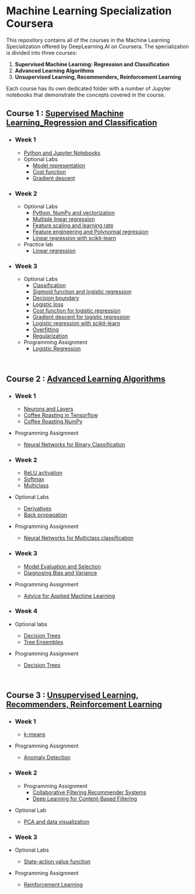 # Machine Learning Specialization Coursera
This repository contains all of the courses in the Machine Learning Specialization offered by DeepLearning.AI on Coursera. The specialization is divided into three courses:
1. **Supervised Machine Learning: Regression and Classification**
2. **Advanced Learning Algorithms**
3. **Unsupervised Learning, Recommenders, Reinforcement Learning**

Each course has its own dedicated folder with a number of Jupyter notebooks that demonstrate the concepts covered in the course.

## Course 1 : [Supervised Machine Learning_Regression and Classification ](https://www.coursera.org/learn/machine-learning?specialization=machine-learning-introduction)

- ### Week 1
  - [Python and Jupyter Notebooks](https://github.com/sohansai/machine-learning-andrew-ng/blob/main/Supervised%20Machine%20Learning%3A%20Regression%20and%20Classification/C1_W1_Lab01_Python_Jupyter_Soln.ipynb)
  - Optional Labs
    - [Model representation](https://github.com/sohansai/machine-learning-andrew-ng/blob/main/Supervised%20Machine%20Learning%3A%20Regression%20and%20Classification/C1_W1_Lab02_Model_Representation_Soln.ipynb)
    - [Cost function](https://github.com/sohansai/machine-learning-andrew-ng/blob/main/Supervised%20Machine%20Learning%3A%20Regression%20and%20Classification/C1_W1_Lab03_Cost_function_Soln.ipynb)
    - [Gradient descent](https://github.com/sohansai/machine-learning-andrew-ng/blob/main/Supervised%20Machine%20Learning%3A%20Regression%20and%20Classification/C1_W1_Lab04_Gradient_Descent_Soln.ipynb)


- ### Week 2
    - Optional Labs
      - [Python, NumPy and vectorization](https://github.com/sohansai/machine-learning-andrew-ng/blob/main/Supervised%20Machine%20Learning%3A%20Regression%20and%20Classification/C1_W2_Lab01_Python_Numpy_Vectorization_Soln.ipynb)
      - [Multiple linear regression](https://github.com/sohansai/machine-learning-andrew-ng/blob/main/Supervised%20Machine%20Learning%3A%20Regression%20and%20Classification/C1_W2_Lab02_Multiple_Variable_Soln.ipynb)
      - [Feature scaling and learning rate](https://github.com/sohansai/machine-learning-andrew-ng/blob/main/Supervised%20Machine%20Learning%3A%20Regression%20and%20Classification/C1_W2_Lab03_Feature_Scaling_and_Learning_Rate_Soln.ipynb)
      - [Feature engineering and Polynomial regression](https://github.com/sohansai/machine-learning-andrew-ng/blob/main/Supervised%20Machine%20Learning%3A%20Regression%20and%20Classification/C1_W2_Lab04_FeatEng_PolyReg_Soln.ipynb)
      - [Linear regression with scikit-learn](https://github.com/sohansai/machine-learning-andrew-ng/blob/main/Supervised%20Machine%20Learning%3A%20Regression%20and%20Classification/C1_W2_Lab05_Sklearn_GD_Soln.ipynb)
    - Practice lab
      - [Linear regression](https://github.com/sohansai/machine-learning-andrew-ng/blob/main/Supervised%20Machine%20Learning%3A%20Regression%20and%20Classification/C1_W2_Linear_Regression.ipynb)

- ### Week 3
  - Optional Labs
    - [Classification](https://github.com/sohansai/machine-learning-andrew-ng/blob/main/Supervised%20Machine%20Learning%3A%20Regression%20and%20Classification/C1_W3_Lab01_Classification_Soln.ipynb)
    - [Sigmoid function and logistic regression](https://github.com/sohansai/machine-learning-andrew-ng/blob/main/Supervised%20Machine%20Learning%3A%20Regression%20and%20Classification/C1_W3_Lab02_Sigmoid_function_Soln.ipynb)
    - [Decision boundary](https://github.com/sohansai/machine-learning-andrew-ng/blob/main/Supervised%20Machine%20Learning%3A%20Regression%20and%20Classification/C1_W3_Lab03_Decision_Boundary_Soln.ipynb)
    - [Logistic loss](https://github.com/sohansai/machine-learning-andrew-ng/blob/main/Supervised%20Machine%20Learning%3A%20Regression%20and%20Classification/C1_W3_Lab04_LogisticLoss_Soln.ipynb)
    - [Cost function for logistic regression](https://github.com/sohansai/machine-learning-andrew-ng/blob/main/Supervised%20Machine%20Learning%3A%20Regression%20and%20Classification/C1_W3_Lab05_Cost_Function_Soln.ipynb)
    - [Gradient descent for logistic regression](https://github.com/sohansai/machine-learning-andrew-ng/blob/main/Supervised%20Machine%20Learning%3A%20Regression%20and%20Classification/C1_W3_Lab06_Gradient_Descent_Soln.ipynb)
    - [Logistic regression with scikit-learn](https://github.com/sohansai/machine-learning-andrew-ng/blob/main/Supervised%20Machine%20Learning%3A%20Regression%20and%20Classification/C1_W3_Lab07_Scikit_Learn_Soln.ipynb)
    - [Overfitting](https://github.com/sohansai/machine-learning-andrew-ng/blob/main/Supervised%20Machine%20Learning%3A%20Regression%20and%20Classification/C1_W3_Lab08_Overfitting_Soln.ipynb)
    - [Regularization](https://github.com/sohansai/machine-learning-andrew-ng/blob/main/Supervised%20Machine%20Learning%3A%20Regression%20and%20Classification/C1_W3_Lab09_Regularization_Soln.ipynb)
  - Programming Assignment
    - [Logistic Regression](https://github.com/sohansai/machine-learning-andrew-ng/blob/main/Supervised%20Machine%20Learning%3A%20Regression%20and%20Classification/C1_W3_Logistic_Regression.ipynb)
   
<br/>

## Course 2 : [Advanced Learning Algorithms](https://www.coursera.org/learn/advanced-learning-algorithms?specialization=machine-learning-introduction)
- ### Week 1
   - [Neurons and Layers](https://github.com/sohansai/machine-learning-andrew-ng/blob/main/Advanced%20Learning%20Algorithms/C2_W1_Lab01_Neurons_and_Layers.ipynb)
   - [Coffee Roasting in Tensorflow](https://github.com/sohansai/machine-learning-andrew-ng/blob/main/Advanced%20Learning%20Algorithms/C2_W1_Lab02_CoffeeRoasting_TF.ipynb)
   - [Coffee Roasting NumPy](https://github.com/sohansai/machine-learning-andrew-ng/blob/main/Advanced%20Learning%20Algorithms/C2_W1_Lab03_CoffeeRoasting_Numpy.ipynb)
 - Programming Assignment
   - [Neural Networks for Binary Classification](https://github.com/sohansai/machine-learning-andrew-ng/blob/main/Advanced%20Learning%20Algorithms/C2_W1_Assignment.ipynb)


- ### Week 2
  - [ReLU activation](https://github.com/sohansai/machine-learning-andrew-ng/blob/main/Advanced%20Learning%20Algorithms/C2_W2_Relu.ipynb)
  - [Softmax](https://github.com/sohansai/machine-learning-andrew-ng/blob/main/Advanced%20Learning%20Algorithms/C2_W2_SoftMax.ipynb)
  - [Multiclass](https://github.com/sohansai/machine-learning-andrew-ng/blob/main/Advanced%20Learning%20Algorithms/C2_W2_Multiclass_TF.ipynb)
- Optional Labs
  - [Derivatives](https://github.com/sohansai/machine-learning-andrew-ng/blob/main/Advanced%20Learning%20Algorithms/C2_W2_Derivatives.ipynb)
  - [Back propagation](https://github.com/sohansai/machine-learning-andrew-ng/blob/main/Advanced%20Learning%20Algorithms/C2_W2_Backprop.ipynb)
- Programming Assignment
  - [Neural Networks for Multiclass classification](https://github.com/sohansai/machine-learning-andrew-ng/blob/main/Advanced%20Learning%20Algorithms/C2_W2_Assignment.ipynb)


- ### Week 3
  - [Model Evaluation and Selection](https://github.com/sohansai/machine-learning-andrew-ng/blob/main/Advanced%20Learning%20Algorithms/C2W3_Lab_01_Model_Evaluation_and_Selection.ipynb)
  - [Diagnosing Bias and Variance](https://github.com/sohansai/machine-learning-andrew-ng/blob/main/Advanced%20Learning%20Algorithms/C2W3_Lab_02_Diagnosing_Bias_and_Variance.ipynb)
- Programming Assignment
  - [Advice for Applied Machine Learning](https://github.com/sohansai/machine-learning-andrew-ng/blob/main/Advanced%20Learning%20Algorithms/C2_W3_Assignment.ipynb)

- ### Week 4
- Optional labs
  - [Decision Trees](https://github.com/sohansai/machine-learning-andrew-ng/blob/main/Advanced%20Learning%20Algorithms/C2_W4_Lab_01_Decision_Trees.ipynb)
  - [Tree Ensembles](https://github.com/sohansai/machine-learning-andrew-ng/blob/main/Advanced%20Learning%20Algorithms/C2_W4_Lab_02_Tree_Ensemble.ipynb)
- Programming Assignment
  - [Decision Trees](https://github.com/sohansai/machine-learning-andrew-ng/blob/main/Advanced%20Learning%20Algorithms/C2_W4_Decision_Tree_with_Markdown.ipynb)
<br/>

## Course 3 : [Unsupervised Learning, Recommenders, Reinforcement Learning](https://www.coursera.org/learn/unsupervised-learning-recommenders-reinforcement-learning?specialization=machine-learning-introduction)
- ### Week 1
  - [k-means](https://github.com/sohansai/machine-learning-andrew-ng/blob/main/Unsupervised%20Learning%2C%20Recommenders%2C%20Reinforcement%20Learning/C3_W1_KMeans_Assignment.ipynb)
- Programming Assignment
  - [Anomaly Detection](https://github.com/sohansai/machine-learning-andrew-ng/blob/main/Unsupervised%20Learning%2C%20Recommenders%2C%20Reinforcement%20Learning/C3_W1_Anomaly_Detection.ipynb)


- ### Week 2
  - Programming Assignment
    - [Collaborative Filtering Recommender Systems](https://github.com/sohansai/machine-learning-andrew-ng/blob/main/Unsupervised%20Learning%2C%20Recommenders%2C%20Reinforcement%20Learning/C3_W2_Collaborative_RecSys_Assignment.ipynb)
    - [Deep Learning for Content-Based Filtering](https://github.com/sohansai/machine-learning-andrew-ng/blob/main/Unsupervised%20Learning%2C%20Recommenders%2C%20Reinforcement%20Learning/C3_W2_RecSysNN_Assignment.ipynb)
- Optional Lab
    - [PCA and data visualization](https://github.com/sohansai/machine-learning-andrew-ng/blob/main/Unsupervised%20Learning%2C%20Recommenders%2C%20Reinforcement%20Learning/C3_W2_Lab01_PCA_Visualization_Examples.ipynb)


- ### Week 3
- Optional Labs
  - [State-action value function](https://github.com/sohansai/machine-learning-andrew-ng/blob/main/Unsupervised%20Learning%2C%20Recommenders%2C%20Reinforcement%20Learning/State-action%20value%20function%20example.ipynb)
- Programming Assignment
  - [Reinforcement Learning](https://github.com/sohansai/machine-learning-andrew-ng/blob/main/Unsupervised%20Learning%2C%20Recommenders%2C%20Reinforcement%20Learning/C3_W3_A1_Assignment.ipynb)
  <br/>
  
